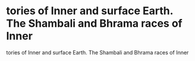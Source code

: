 # tories  of Inner and surface Earth. The Shambali and Bhrama races of Inner

tories  of Inner and surface Earth. The Shambali and Bhrama races of Inner